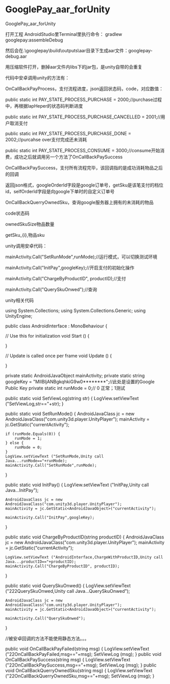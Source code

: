 # GooglePay_aar_forUnity
GooglePay_aar_forUnity

打开工程 AndroidStudio里Terminal里执行命令： gradlew googlepay:assembleDebug


然后会在.\googlepay\build\outputs\aar目录下生成aar文件：googlepay-debug.aar


用压缩软件打开，删掉aar文件内libs下的jar包，是unity自带的会重复



代码中安卓调用unity的方法有：


OnCallBackPayProcess，支付流程进度，json返回状态码，code，对应数值：


public static int PAY_STATE_PROCESS_PURCHASE = 2000;//purchase过程中，再根据IapHeper的状态码判断进度


public static int PAY_STATE_PROCESS_PURCHASE_CANCELLED = 2001;//用户取消支付


public static int PAY_STATE_PROCESS_PURCHASE_DONE = 2002;//purcahse over支付完成还未消耗


public static int PAY_STATE_PROCESS_CONSUME = 3000;//consume开始消费，成功之后就调用另一个方法了OnCallBackPaySuccess



OnCallBackPaySuccess，支付所有流程完毕，该回调指的是成功消耗物品之后的回调


返回json格式，googleOrderId字段是google订单号，getSku是该笔支付的档位id，selfOrderId字段是向google下单时的自定义订单号



OnCallBackQuerryOwnedSku，查询google服务器上拥有的未消耗的物品

code状态码

ownedSkuSize物品数量

getSku_{i},物品sku





unity调用安卓代码：

mainActivity.Call("SetRunMode",runMode);//运行模式，可以切换测试环境

mainActivity.Call("InitPay",googleKey);//开启支付的初始化操作

mainActivity.Call("ChargeByProductID", productID);//支付

mainActivity.Call("QuerySkuOnwed");//查询





unity相关代码


using System.Collections; using System.Collections.Generic; using UnityEngine;

public class AndroidInterface : MonoBehaviour {

// Use this for initialization
void Start () {
	
}

// Update is called once per frame
void Update () {
	
}

private static AndroidJavaObject mainActivity;
private static string googleKey = "MIIBIjANBgkqhkiG9w0********";//此处是设置的Google Public Key
private static int runMode = 0;// 0 正常；1测试


public static void SetViewLog(string str)
{
	LogView.setViewText ("SetViewLog,str=="+str);
}

public static void SetRunMode()
{
	AndroidJavaClass jc = new AndroidJavaClass("com.unity3d.player.UnityPlayer");
	mainActivity = jc.GetStatic<AndroidJavaObject>("currentActivity");

	if (runMode.Equals(0)) {
		runMode = 1;
	} else {
		runMode = 0;
	}
	LogView.setViewText ("SetRunMode,Unity call Java...runMode=="+runMode);
	mainActivity.Call("SetRunMode",runMode);
}


public static void InitPay()
{
	LogView.setViewText ("InitPay,Unity call Java...InitPay");

	AndroidJavaClass jc = new AndroidJavaClass("com.unity3d.player.UnityPlayer");
	mainActivity = jc.GetStatic<AndroidJavaObject>("currentActivity");

	mainActivity.Call("InitPay",googleKey);
}


public static void ChargeByProductID(string productID)
{
	AndroidJavaClass jc = new AndroidJavaClass("com.unity3d.player.UnityPlayer");
	mainActivity = jc.GetStatic<AndroidJavaObject>("currentActivity");

	LogView.setViewText ("AndroidInterface,ChargeWithProductID,Unity call Java...productID=="+productID);
	mainActivity.Call("ChargeByProductID", productID);
}

public static void QuerySkuOnwed()
{
	LogView.setViewText ("222QuerySkuOnwed,Unity call Java...QuerySkuOnwed");

	AndroidJavaClass jc = new AndroidJavaClass("com.unity3d.player.UnityPlayer");
	mainActivity = jc.GetStatic<AndroidJavaObject>("currentActivity");

	mainActivity.Call("QuerySkuOnwed");
}

//被安卓回调的方法不能使用静态方法。。。

public void OnCallBackPayFailed(string msg)
{
	LogView.setViewText ("22OnCallBackPayFailed,msg=="+msg);
	SetViewLog (msg);
}
public void OnCallBackPaySuccess(string msg)
{
	LogView.setViewText ("22OnCallBackPaySuccess,msg=="+msg);
	SetViewLog (msg);
}
public void OnCallBackQuerryOwnedSku(string msg)
{
	LogView.setViewText ("22OnCallBackQuerryOwnedSku,msg=="+msg);
	SetViewLog (msg);
}
